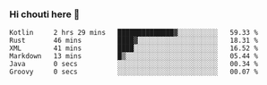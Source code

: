 ### Hi chouti here 👋


<!--START_SECTION:waka-->

```text
Kotlin     2 hrs 29 mins   ██████████████▓░░░░░░░░░░   59.33 %
Rust       46 mins         ████▓░░░░░░░░░░░░░░░░░░░░   18.31 %
XML        41 mins         ████░░░░░░░░░░░░░░░░░░░░░   16.52 %
Markdown   13 mins         █▒░░░░░░░░░░░░░░░░░░░░░░░   05.44 %
Java       0 secs          ░░░░░░░░░░░░░░░░░░░░░░░░░   00.34 %
Groovy     0 secs          ░░░░░░░░░░░░░░░░░░░░░░░░░   00.07 %
```

<!--END_SECTION:waka-->

<!--
**l0nl1f3/l0nl1f3** is a ✨ _special_ ✨ repository because its `README.md` (this file) appears on your GitHub profile.

Here are some ideas to get you started:

- 🔭 I’m currently working on ...
- 🌱 I’m currently learning ...
- 👯 I’m looking to collaborate on ...
- 🤔 I’m looking for help with ...
- 💬 Ask me about ...
- 📫 How to reach me: ...
- 😄 Pronouns: ...
- ⚡ Fun fact: ...
-->
